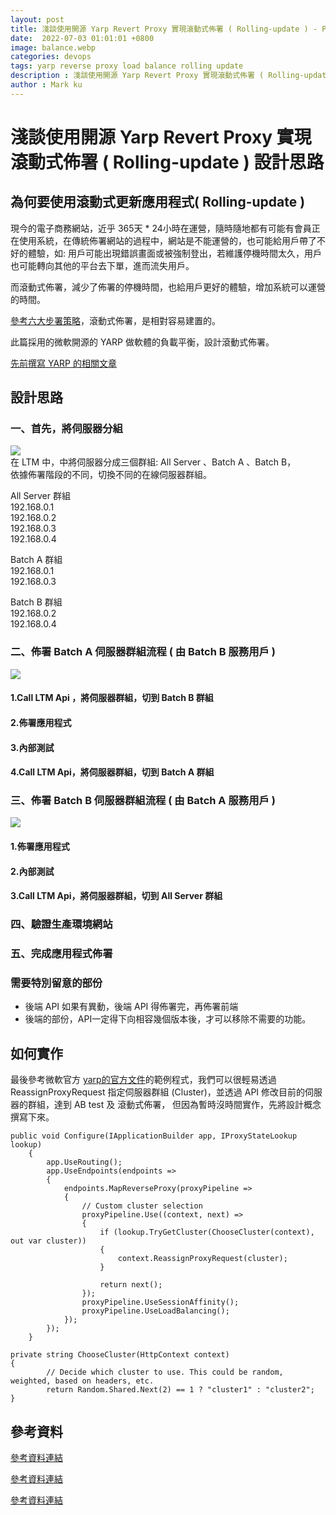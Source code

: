 ```yaml
---
layout: post
title: 淺談使用開源 Yarp Revert Proxy 實現滾動式佈署 ( Rolling-update ) - Part's 1 設計思路
date:  2022-07-03 01:01:01 +0800
image: balance.webp
categories: devops
tags: yarp reverse proxy load balance rolling update 
description : 淺談使用開源 Yarp Revert Proxy 實現滾動式佈署 ( Rolling-update ) - Part's 1 設計思路
author : Mark ku
---
```

# 淺談使用開源 Yarp Revert Proxy 實現滾動式佈署 ( Rolling-update ) 設計思路

## 為何要使用滾動式更新應用程式( Rolling-update )
現今的電子商務網站，近乎 365天 * 24小時在運營，隨時隨地都有可能有會員正在使用系統，在傳統佈署網站的過程中，網站是不能運營的，也可能給用戶帶了不好的體驗，如: 用戶可能出現錯誤畫面或被強制登出，若維護停機時間太久，用戶也可能轉向其他的平台去下單，進而流失用戶。  

而滾動式佈署，減少了佈署的停機時間，也給用戶更好的體驗，增加系統可以運營的時間。  


[參考六大步署策略](https://thenewstack.io/deployment-strategies/)，滾動式佈署，是相對容易建置的。  

此篇採用的微軟開源的 YARP 做軟體的負載平衡，設計滾動式佈署。  

[先前撰寫 YARP 的相關文章](https://blog.markkulab.net/2022/01/13/yarp-reverse-proxy)  

## 設計思路
### 一、首先，將伺服器分組
![](https://i.imgur.com/zSfGciH.png)  
在 LTM 中，中將伺服器分成三個群組:  All Server 、Batch A 、Batch B，  
依據佈署階段的不同，切換不同的在線伺服器群組。

All Server 群組  
192.168.0.1  
192.168.0.2  
192.168.0.3  
192.168.0.4  

Batch A 群組   
192.168.0.1  
192.168.0.3  

Batch B 群組  
192.168.0.2  
192.168.0.4  

### 二、佈署 Batch A 伺服器群組流程 ( 由 Batch B 服務用戶 ) 
![](https://i.imgur.com/dzRKYnd.png)

#### 1.Call LTM Api ，將伺服器群組，切到 Batch B 群組
#### 2.佈署應用程式
#### 3.內部測試
#### 4.Call LTM Api，將伺服器群組，切到 Batch A 群組

### 三、佈署 Batch B 伺服器群組流程 ( 由 Batch A 服務用戶 )

![](https://i.imgur.com/BTe4xnV.png)
#### 1.佈署應用程式
#### 2.內部測試
#### 3.Call LTM Api，將伺服器群組，切到 All Server 群組
### 四、驗證生產環境網站
### 五、完成應用程式佈署

### 需要特別留意的部份
* 後端 API 如果有異動，後端 API 得佈署完，再佈署前端
* 後端的部份，API一定得下向相容幾個版本後，才可以移除不需要的功能。
 
## 如何實作
最後參考微軟官方 [yarp的官方文件](https://microsoft.github.io/reverse-proxy/articles/ab-testing.html)的範例程式，我們可以很輕易透過 ReassignProxyRequest 指定伺服器群組 (Cluster)，並透過 API 修改目前的伺服器的群組，達到 AB test 及 滾動式佈署，
但因為暫時沒時間實作，先將設計概念撰寫下來。

```
public void Configure(IApplicationBuilder app, IProxyStateLookup lookup)
    {
        app.UseRouting();
        app.UseEndpoints(endpoints =>
        {
            endpoints.MapReverseProxy(proxyPipeline =>
            {
                // Custom cluster selection
                proxyPipeline.Use((context, next) =>
                {
                    if (lookup.TryGetCluster(ChooseCluster(context), out var cluster))
                    {
                        context.ReassignProxyRequest(cluster);
                    }

                    return next();
                });
                proxyPipeline.UseSessionAffinity();
                proxyPipeline.UseLoadBalancing();
            });
        });
    }

private string ChooseCluster(HttpContext context)
{
        // Decide which cluster to use. This could be random, weighted, based on headers, etc.
        return Random.Shared.Next(2) == 1 ? "cluster1" : "cluster2";
}
```

## 參考資料
[參考資料連結](https://microsoft.github.io/reverse-proxy/articles/ab-testing.html)  

[參考資料連結](https://segmentfault.com/a/1190000041000199?fbclid=IwAR2aZheEq9ADoyXk4EckJhjrzb6EGpMFHipK3D88B9L-OUoPkwXW13Wu-yk)  

[參考資料連結](https://thenewstack.io/deployment-strategies/)  
